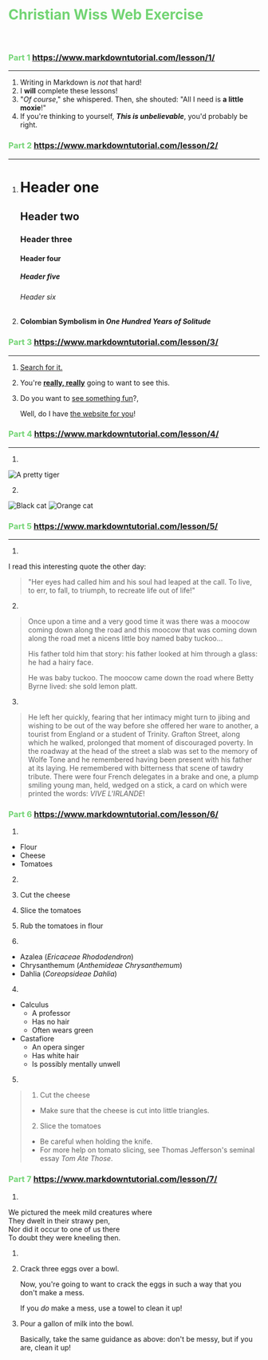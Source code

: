 # <span style="color: #72D473;">Christian Wiss Web Exercise</span>

<br>

### <span style="color: #72D473;">Part 1</span> https://www.markdowntutorial.com/lesson/1/
-------------------------------------------------------------------------------------------------
1. Writing in Markdown is _not_ that hard!
2. I **will** complete these lessons!
3. "_Of course_," she whispered. Then, she shouted: "All I need is **a little moxie**!"
4. If you're thinking to yourself, **_This is unbelievable_**, you'd probably be right.

### <span style="color: #72D473;">Part 2</span> https://www.markdowntutorial.com/lesson/2/
-------------------------------------------------------------------------------------------------
1. # Header one
   ## Header two
   ### Header three
   #### Header four
   ##### Header five
   ###### Header six


2. #### Colombian Symbolism in _One Hundred Years of Solitude_

### <span style="color: #72D473;">Part 3</span> https://www.markdowntutorial.com/lesson/3/
-------------------------------------------------------------------------------------------------
1. [Search for it.](http://www.google.com)
2. You're [**really, really**](http://www.dailykitten.com) going to want to see this.
3. Do you want to [see something fun][a fun place]?, 
   
   Well, do I have [the website for you][another fun place]!

[a fun place]: http://www.zombo.com
[another fun place]: http://www.stumbleupon.com

### <span style="color: #72D473;">Part 4</span> https://www.markdowntutorial.com/lesson/4/
-------------------------------------------------------------------------------------------------
1. 

![A pretty tiger](https://upload.wikimedia.org/wikipedia/commons/5/56/Tiger.50.jpg)

2. 

![Black cat][Black]
![Orange cat][Orange]

[Black]: https://upload.wikimedia.org/wikipedia/commons/a/a3/81_INF_DIV_SSI.jpg
[Orange]: http://icons.iconarchive.com/icons/google/noto-emoji-animals-nature/256/22221-cat-icon.png

### <span style="color: #72D473;">Part 5</span> https://www.markdowntutorial.com/lesson/5/
-------------------------------------------------------------------------------------------------

1.
I read this interesting quote the other day:

>"Her eyes had called him and his soul had leaped at the call. To live, to err, to fall, to triumph, to recreate life out of life!"
2. 
>Once upon a time and a very good time it was there was a moocow coming down along the road and this moocow that was coming down along the road met a nicens little boy named baby tuckoo...
>
>His father told him that story: his father looked at him through a glass: he had a hairy face.
>
>He was baby tuckoo. The moocow came down the road where Betty Byrne lived: she sold lemon platt.
3. 
>He left her quickly, fearing that her intimacy might turn to jibing and wishing to be out of the way before she offered her ware to another, a tourist from England or a student of Trinity. Grafton Street, along which he walked, prolonged that moment of discouraged poverty. In the roadway at the head of the street a slab was set to the memory of Wolfe Tone and he remembered having been present with his father at its laying. He remembered with bitterness that scene of tawdry tribute. There were four French delegates in a brake and one, a plump smiling young man, held, wedged on a stick, a card on which were printed the words: _VIVE L'IRLANDE_!

### <span style="color: #72D473;">Part 6</span> https://www.markdowntutorial.com/lesson/6/

1. 
* Flour
* Cheese
* Tomatoes

2. 
1. Cut the cheese
2. Slice the tomatoes
3. Rub the tomatoes in flour

3. 

* Azalea (_Ericaceae Rhododendron_)
* Chrysanthemum (_Anthemideae Chrysanthemum_)
* Dahlia (_Coreopsideae Dahlia_)

4. 
* Calculus
    * A professor
    * Has no hair
    * Often wears green
* Castafiore
    * An opera singer
    * Has white hair
    * Is possibly mentally unwell

5. 
> 1. Cut the cheese
>   * Make sure that the cheese is cut into little triangles.
>
> 2. Slice the tomatoes
>   * Be careful when holding the knife.
>   * For more help on tomato slicing, see Thomas Jefferson's seminal essay _Tom Ate Those_.

### <span style="color: #72D473;">Part 7</span> https://www.markdowntutorial.com/lesson/7/

1. 
We pictured the meek mild creatures where  
They dwelt in their strawy pen,  
Nor did it occur to one of us there  
To doubt they were kneeling then.


1.

1. Crack three eggs over a bowl.

   Now, you're going to want to crack the eggs in such a way that you don't make a mess.

   If you _do_ make a mess, use a towel to clean it up!

2. Pour a gallon of milk into the bowl.

   Basically, take the same guidance as above: don't be messy, but if you are, clean it up!